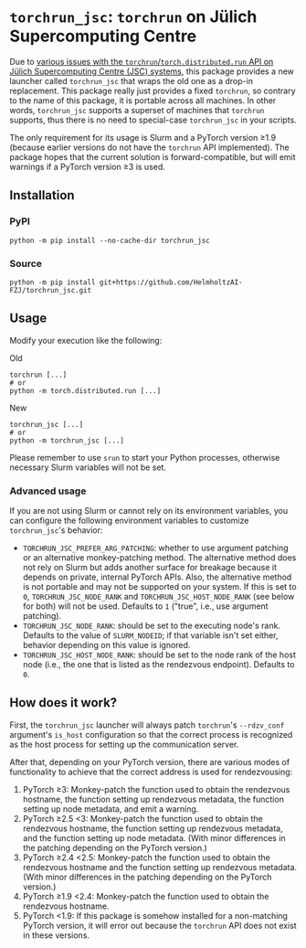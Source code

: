 # `torchrun_jsc`: `torchrun` on Jülich Supercomputing Centre

Due to [various issues with the `torchrun`/`torch.distributed.run` API
on Jülich Supercomputing Centre (JSC)
systems](https://github.com/pytorch/pytorch/issues/73656), this
package provides a new launcher called `torchrun_jsc` that wraps the
old one as a drop-in replacement. This package really just provides a
fixed `torchrun`, so contrary to the name of this package, it is
portable across all machines. In other words, `torchrun_jsc` supports
a superset of machines that `torchrun` supports, thus there is no need
to special-case `torchrun_jsc` in your scripts.

The only requirement for its usage is Slurm and a PyTorch version ≥1.9
(because earlier versions do not have the `torchrun` API implemented).
The package hopes that the current solution is forward-compatible, but
will emit warnings if a PyTorch version ≥3 is used.

## Installation

### PyPI

```shell
python -m pip install --no-cache-dir torchrun_jsc
```

### Source

```shell
python -m pip install git+https://github.com/HelmholtzAI-FZJ/torchrun_jsc.git
```

## Usage

Modify your execution like the following:

Old
```shell
torchrun [...]
# or
python -m torch.distributed.run [...]
```

New
```shell
torchrun_jsc [...]
# or
python -m torchrun_jsc [...]
```

Please remember to use `srun` to start your Python processes,
otherwise necessary Slurm variables will not be set.

### Advanced usage

If you are not using Slurm or cannot rely on its environment
variables, you can configure the following environment variables to
customize `torchrun_jsc`'s behavior:

- `TORCHRUN_JSC_PREFER_ARG_PATCHING`: whether to use argument patching
  or an alternative monkey-patching method. The alternative method
  does not rely on Slurm but adds another surface for breakage because
  it depends on private, internal PyTorch APIs. Also, the alternative
  method is not portable and may not be supported on your system. If
  this is set to `0`, `TORCHRUN_JSC_NODE_RANK` and
  `TORCHRUN_JSC_HOST_NODE_RANK` (see below for both) will not be used.
  Defaults to `1` ("true", i.e., use argument patching).
- `TORCHRUN_JSC_NODE_RANK`: should be set to the executing node's
  rank. Defaults to the value of `SLURM_NODEID`; if that variable
  isn't set either, behavior depending on this value is ignored.
- `TORCHRUN_JSC_HOST_NODE_RANK`: should be set to the node rank of the
  host node (i.e., the one that is listed as the rendezvous endpoint).
  Defaults to `0`.

## How does it work?

First, the `torchrun_jsc` launcher will always patch `torchrun`'s
`--rdzv_conf` argument's `is_host` configuration so that the correct
process is recognized as the host process for setting up the
communication server.

After that, depending on your PyTorch version, there are various modes
of functionality to achieve that the correct address is used for
rendezvousing:
1. PyTorch ≥3: Monkey-patch the function used to obtain the rendezvous
   hostname, the function setting up rendezvous metadata, the function
   setting up node metadata, and emit a warning.
2. PyTorch ≥2.5 <3: Monkey-patch the function used to obtain the
   rendezvous hostname, the function setting up rendezvous metadata,
   and the function setting up node metadata. (With minor differences
   in the patching depending on the PyTorch version.)
3. PyTorch ≥2.4 <2.5: Monkey-patch the function used to obtain the
   rendezvous hostname and the function setting up rendezvous
   metadata. (With minor differences in the patching depending on the
   PyTorch version.)
4. PyTorch ≥1.9 <2.4: Monkey-patch the function used to obtain the
   rendezvous hostname.
5. PyTorch <1.9: If this package is somehow installed for a
   non-matching PyTorch version, it will error out because the
   `torchrun` API does not exist in these versions.
